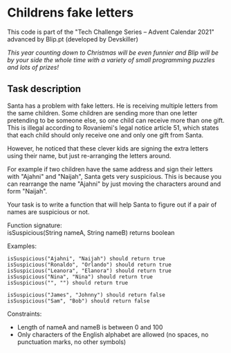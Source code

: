 # Childrens fake letters
This code is part of the "Tech Challenge Series – Advent Calendar 2021" advanced by Blip.pt (developed by Devskiller)

*This year counting down to Christmas will be even funnier and Blip will be by your side the whole time with a variety of small programming puzzles and lots of prizes!*


## Task description
Santa has a problem with fake letters. He is receiving multiple letters from the same children. Some children are sending more than one letter pretending to be someone else, so one child can receive more than one gift. This is illegal according to Rovaniemi's legal notice article 51, which states that each child should only receive one and only one gift from Santa.

However, he noticed that these clever kids are signing the extra letters using their name, but just re-arranging the letters around.

For example if two children have the same address and sign their letters with "Ajahni" and "Naijah", Santa gets very suspicious. This is because you can rearrange the name "Ajahni" by just moving the characters around and form "Naijah".

Your task is to write a function that will help Santa to figure out if a pair of names are suspicious or not.

Function signature:<br/>
isSuspicious(String nameA, String nameB) returns boolean

Examples:
```
isSuspicious("Ajahni", "Naijah") should return true
isSuspicious("Ronaldo", "Orlando") should return true
isSuspicious("Leanora", "Elanora") should return true
isSuspicious("Nina", "Nina") should return true
isSuspicious("", "") should return true

isSuspicious("James", "Johnny") should return false
isSuspicious("Sam", "Bob") should return false
```
Constraints:<br/>
- Length of nameA and nameB is between 0 and 100<br/>
- Only characters of the English alphabet are allowed (no spaces, no punctuation marks, no other symbols)
